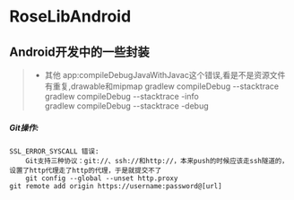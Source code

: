 # RoseLibAndroid
Android开发中的一些封装
-








> * 其他 
 app:compileDebugJavaWithJavac这个错误,看是不是资源文件有重复,drawable和mipmap
 gradlew compileDebug --stacktrace  
 gradlew compileDebug --stacktrace -info  
 gradlew compileDebug --stacktrace -debug  
 


##### Git操作:
```
SSL_ERROR_SYSCALL 错误:
    Git支持三种协议：git://、ssh://和http://，本来push的时候应该走ssh隧道的，设置了http代理走了http的代理，于是就提交不了
    git config --global --unset http.proxy
git remote add origin https://username:password@[url]
```
    